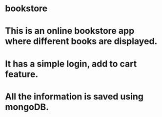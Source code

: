 # bookstore
# This is an online bookstore app where different books are displayed. 
# It has a simple login, add to cart feature. 
# All the information is saved using mongoDB.
